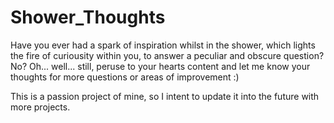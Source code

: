 # Shower_Thoughts
Have you ever had a spark of inspiration whilst in the shower, which lights the fire of curiousity within you, to answer a peculiar and obscure question? 
No? Oh... well... still, peruse to your hearts content and let me know your thoughts for more questions or areas of improvement :)

This is a passion project of mine, so I intent to update it into the future with more projects.  
